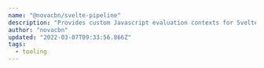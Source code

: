 ```yaml
---
name: "@novacbn/svelte-pipeline"
description: "Provides custom Javascript evaluation contexts for Svelte compiler."
author: "novacbn"
updated: "2022-03-07T09:33:56.866Z"
tags: 
  - tooling
---
```

